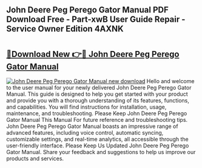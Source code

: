 ## John Deere Peg Perego Gator Manual PDF Download Free - Part-xwB User Guide Repair - Service Owner Edition 4AXNK

# <h2><a href="http://bc92380.oget.top/?id=John+Deere+Peg+Perego+Gator+Manual">🔗Download New 👉🔴 John Deere Peg Perego Gator Manual</a></h2>

[![John Deere Peg Perego Gator Manual new download](https://i.imgur.com/5g1atiW.png)](http://bc92380.oget.top/?id=John+Deere+Peg+Perego+Gator+Manual)
Hello and welcome to the user manual for your newly delivered John Deere Peg Perego Gator Manual. This guide is designed to help you get started with your product and provide you with a thorough understanding of its features, functions, and capabilities. You will find instructions for installation, usage, maintenance, and troubleshooting. Please Keep John Deere Peg Perego Gator Manual This Manual For future reference and troubleshooting tips. John Deere Peg Perego Gator Manual boasts an impressive range of advanced features, including voice control, automatic syncing, customizable settings, and real-time analytics, all accessible through the user-friendly interface. Please Keep Us Updated John Deere Peg Perego Gator Manual. Share your feedback and suggestions to help us improve our products and services.
